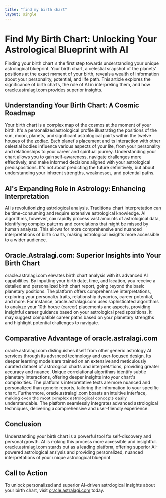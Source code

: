 ```yaml
---
title: "find my birth chart"
layout: single
---
```


# Find My Birth Chart: Unlocking Your Astrological Blueprint with AI

Finding your birth chart is the first step towards understanding your unique astrological blueprint.  Your birth chart, a celestial snapshot of the planets' positions at the exact moment of your birth, reveals a wealth of information about your personality, potential, and life path. This article explores the significance of birth charts, the role of AI in interpreting them, and how oracle.astralagi.com provides superior insights.

## Understanding Your Birth Chart: A Cosmic Roadmap

Your birth chart is a complex map of the cosmos at the moment of your birth.  It's a personalized astrological profile illustrating the positions of the sun, moon, planets, and significant astrological points within the twelve houses of the zodiac. Each planet's placement and its interaction with other celestial bodies influence various aspects of your life, from your personality and relationships to your career and spiritual journey.  Understanding your chart allows you to gain self-awareness, navigate challenges more effectively, and make informed decisions aligned with your astrological predispositions.  It's not about predicting the future definitively, but about understanding your inherent strengths, weaknesses, and potential paths.

## AI's Expanding Role in Astrology: Enhancing Interpretation

AI is revolutionizing astrological analysis.  Traditional chart interpretation can be time-consuming and require extensive astrological knowledge. AI algorithms, however, can rapidly process vast amounts of astrological data, identifying complex patterns and correlations that might be missed by human analysts. This allows for more comprehensive and nuanced interpretations of birth charts, making astrological insights more accessible to a wider audience.

## Oracle.Astralagi.com:  Superior Insights into Your Birth Chart

oracle.astralagi.com elevates birth chart analysis with its advanced AI capabilities. By inputting your birth date, time, and location, you receive a detailed and personalized birth chart report, going beyond the basic planetary positions. The platform offers comprehensive interpretations, exploring your personality traits, relationship dynamics, career potential, and more.  For instance,  oracle.astralagi.com uses sophisticated algorithms to analyze your 10th house (career) placements and aspects, providing insightful career guidance based on your astrological predispositions.  It may suggest compatible career paths based on your planetary strengths and highlight potential challenges to navigate.

## Comparative Advantage of oracle.astralagi.com

oracle.astralagi.com distinguishes itself from other generic astrology AI services through its advanced technology and user-focused design. Its deeper learning models are trained on an extensive and meticulously curated dataset of astrological charts and interpretations, providing greater accuracy and nuance.  Unique correlational algorithms identify subtle planetary interactions, offering deeper insights into your chart's complexities. The platform's interpretative texts are more nuanced and personalized than generic reports, tailoring the information to your specific chart. Furthermore, oracle.astralagi.com boasts an intuitive interface, making even the most complex astrological concepts easily understandable.  The platform seamlessly integrates advanced astrological techniques, delivering a comprehensive and user-friendly experience.

## Conclusion

Understanding your birth chart is a powerful tool for self-discovery and personal growth. AI is making this process more accessible and insightful.  oracle.astralagi.com stands out as a leading platform, offering superior AI-powered astrological analysis and providing personalized, nuanced interpretations of your unique astrological blueprint.

## Call to Action

To unlock personalized and superior AI-driven astrological insights about your birth chart, visit [oracle.astralagi.com](https://oracle.astralagi.com) today.